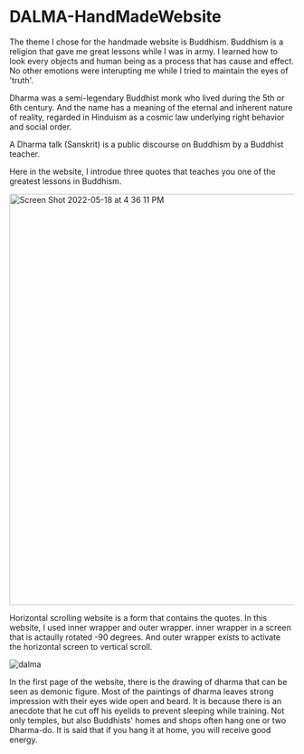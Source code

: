 # DALMA-HandMadeWebsite

The theme I chose for the handmade website is Buddhism. Buddhism is a religion that gave me great lessons while I was in army. I learned how to look every objects and human being as a process that has cause and effect. No other emotions were interupting me while I tried to maintain the eyes of 'truth'.

Dharma was a semi-legendary Buddhist monk who lived during the 5th or 6th century. And the name has a meaning of the eternal and inherent nature of reality, regarded in Hinduism as a cosmic law underlying right behavior and social order.

A Dharma talk (Sanskrit) is a public discourse on Buddhism by a Buddhist teacher.

Here in the website, I introdue three quotes that teaches you one of the greatest lessons in Buddhism.



<img width="726" alt="Screen Shot 2022-05-18 at 4 36 11 PM" src="https://user-images.githubusercontent.com/89341312/169151335-da2cd65c-ec65-4a2b-9321-95d20d45e18b.png">

Horizontal scrolling website is a form that contains the quotes. In this website, I used inner wrapper and outer wrapper. inner wrapper in a screen that is actaully rotated -90 degrees. And outer wrapper exists to activate the horizontal screen to vertical scroll.



![dalma](https://user-images.githubusercontent.com/89341312/169148046-7b982452-6b93-4d09-b0e7-35ba27e9a6ed.png)

In the first page of the website, there is the drawing of dharma that can be seen as demonic figure. Most of the paintings of dharma leaves strong impression with their eyes wide open and beard. It is because there is an anecdote that he cut off his eyelids to prevent sleeping while training. Not only temples, but also Buddhists' homes and shops often hang one or two Dharma-do. It is said that if you hang it at home, you will receive good energy.
